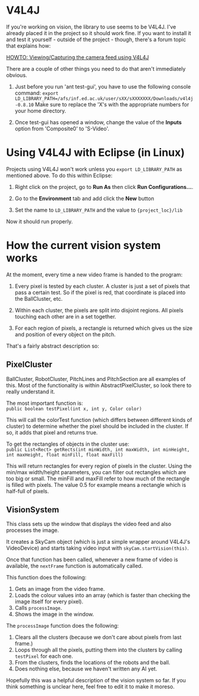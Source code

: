 V4L4J
=====

If you're working on vision, the library to use seems to be V4L4J. I've already
placed it in the project so it should work fine. If you want to install it and
test it yourself - outside of the project - though, there's a forum topic that
explains how:

[HOWTO: Viewing/Capturing the camera feed using V4L4J](https://www.forums.ed.ac.uk/viewtopic.php?f=641&t=7182&sid=f477593c9a7a411719ac0c5b2326dd0a)

There are a couple of other things you need to do that aren't immediately
obvious.

1.  Just before you run 'ant test-gui', you have to use the following console
    command: `export LD_LIBRARY_PATH=/afs/inf.ed.ac.uk/user/sXX/sXXXXXXX/Downloads/v4l4j-0.8.10`
    Make sure to replace the 'X's with the appropriate numbers for your home
    directory.

2.  Once test-gui has opened a window, change the value of the **Inputs** option
    from 'Composite0' to 'S-Video'.

Using V4L4J with Eclipse (in Linux)
===================================
Projects using V4L4J won't work unless you `export LD_LIBRARY_PATH` as
mentioned above. To do this within Eclipse:

1.  Right click on the project, go to **Run As** then click
    **Run Configurations...**.

2.  Go to the **Environment** tab and add click the **New** button

3.  Set the name to `LD_LIBRARY_PATH` and the value to `{project_loc}/lib`

Now it should run properly.

How the current vision system works
===================================

At the moment, every time a new video frame is handed to the program:

1.  Every pixel is tested by each cluster. A cluster is just a set of pixels
    that pass a certain test. So if the pixel is red, that coordinate is placed
    into the BallCluster, etc.

2.  Within each cluster, the pixels are split into disjoint regions. All
    pixels touching each other are in a set together.

3.  For each region of pixels, a rectangle is returned which gives us the
    size and position of every object on the pitch.

That's a fairly abstract description so:

PixelCluster
------------
BallCluster, RobotCluster, PitchLines and PitchSection are all examples of
this. Most of the functionality is within AbstractPixelCluster, so look there
to really understand it.

The most important function is:  
`public boolean testPixel(int x, int y, Color color)`

This will call the colorTest function (which differs between different kinds
of cluster) to determine whether the pixel should be included in the cluster.
If so, it adds that pixel and returns true.

To get the rectangles of objects in the cluster use:  
`public List<Rect> getRects(int minWidth, int maxWidth,
                            int minHeight, int maxHeight,
                            float minFill, float maxFill)`

This will return rectangles for every region of pixels in the cluster. Using
the min/max width/height parameters, you can filter out rectangles which are
too big or small. The minFill and maxFill refer to how much of the rectangle
is filled with pixels. The value 0.5 for example means a rectangle which is
half-full of pixels.

VisionSystem
------------
This class sets up the window that displays the video feed and also
processes the image.

It creates a SkyCam object (which is just a simple wrapper around V4L4J's
VideoDevice) and starts taking video input with `skyCam.startVision(this)`.

Once that function has been called, whenever a new frame of video is
available, the `nextFrame` function is automatically called.

This function does the following:

1.  Gets an image from the video frame.
2.  Loads the colour values into an array (which is faster than checking the
    image itself for every pixel).
3.  Calls `processImage`.
4.  Shows the image in the window.

The `processImage` function does the following:

1.  Clears all the clusters (because we don't care about pixels from last
    frame.)
2.  Loops through all the pixels, putting them into the clusters by calling
    `testPixel` for each one.
3.  From the clusters, finds the locations of the robots and the ball.
4.  Does nothing else, because we haven't written any AI yet.

Hopefully this was a helpful description of the vision system so far. If you
think something is unclear here, feel free to edit it to make it moreso.